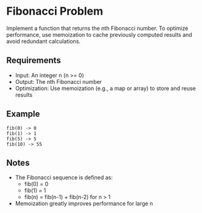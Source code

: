# Fibonacci Problem

Implement a function that returns the nth Fibonacci number. To optimize performance, use memoization to cache previously computed results and avoid redundant calculations.

## Requirements
- Input: An integer n (n >= 0)
- Output: The nth Fibonacci number
- Optimization: Use memoization (e.g., a map or array) to store and reuse results

## Example
```
fib(0) -> 0
fib(1) -> 1
fib(5) -> 5
fib(10) -> 55
```

## Notes
- The Fibonacci sequence is defined as:
  - fib(0) = 0
  - fib(1) = 1
  - fib(n) = fib(n-1) + fib(n-2) for n > 1
- Memoization greatly improves performance for large n
